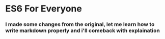 # ES6 For Everyone
### I made some changes from the original, let me learn how to write markdown properly and i'll comeback with explaination
